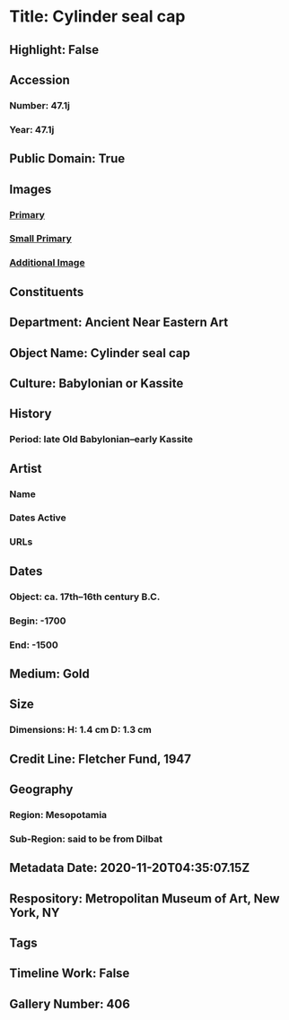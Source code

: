 # Title: Cylinder seal cap
## Highlight: False
## Accession
### Number: 47.1j
### Year: 47.1j
## Public Domain: True
## Images
### [Primary](https://images.metmuseum.org/CRDImages/an/original/vs47_1a-n16.jpg)
### [Small Primary](https://images.metmuseum.org/CRDImages/an/web-large/vs47_1a-n16.jpg)
### [Additional Image](https://images.metmuseum.org/CRDImages/an/original/DT297604.jpg)
## Constituents
## Department: Ancient Near Eastern Art
## Object Name: Cylinder seal cap
## Culture: Babylonian or Kassite
## History
### Period: late Old Babylonian–early Kassite
## Artist
### Name
### Dates Active
### URLs
## Dates
### Object: ca. 17th–16th century B.C.
### Begin: -1700
### End: -1500
## Medium: Gold
## Size
### Dimensions: H: 1.4 cm D: 1.3 cm
## Credit Line: Fletcher Fund, 1947
## Geography
### Region: Mesopotamia
### Sub-Region: said to be from Dilbat
## Metadata Date: 2020-11-20T04:35:07.15Z
## Respository: Metropolitan Museum of Art, New York, NY
## Tags
## Timeline Work: False
## Gallery Number: 406